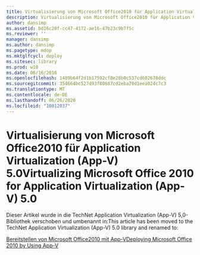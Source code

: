 ```yaml
---
title: Virtualisierung von Microsoft Office2010 für Application Virtualization (App-V) 5.0
description: Virtualisierung von Microsoft Office2010 für Application Virtualization (App-V) 5.0
author: dansimp
ms.assetid: bd16c20f-cc47-4172-ae16-47b23c9b7f5c
ms.reviewer: ''
manager: dansimp
ms.author: dansimp
ms.pagetype: mdop
ms.mktglfcycl: deploy
ms.sitesec: library
ms.prod: w10
ms.date: 06/16/2016
ms.openlocfilehash: 1489b64f2d1b17592cf8e28b0c537cd602678ddc
ms.sourcegitcommit: 354664bc527d93f80687cd2eba70d1eea024c7c3
ms.translationtype: MT
ms.contentlocale: de-DE
ms.lasthandoff: 06/26/2020
ms.locfileid: "10812037"
---
```

# <span data-ttu-id="ec1ba-103">Virtualisierung von Microsoft Office2010 für Application Virtualization (App-V) 5.0</span><span class="sxs-lookup"><span data-stu-id="ec1ba-103">Virtualizing Microsoft Office 2010 for Application Virtualization (App-V) 5.0</span></span>


<span data-ttu-id="ec1ba-104">Dieser Artikel wurde in die TechNet Application Virtualization (App-V) 5,0-Bibliothek verschoben und umbenannt in:</span><span class="sxs-lookup"><span data-stu-id="ec1ba-104">This article has been moved to the TechNet Application Virtualization (App-V) 5.0 library and renamed to:</span></span>

[<span data-ttu-id="ec1ba-105">Bereitstellen von Microsoft Office2010 mit App-V</span><span class="sxs-lookup"><span data-stu-id="ec1ba-105">Deploying Microsoft Office 2010 by Using App-V</span></span>](../appv-v5/deploying-microsoft-office-2010-by-using-app-v.md)

 

 





